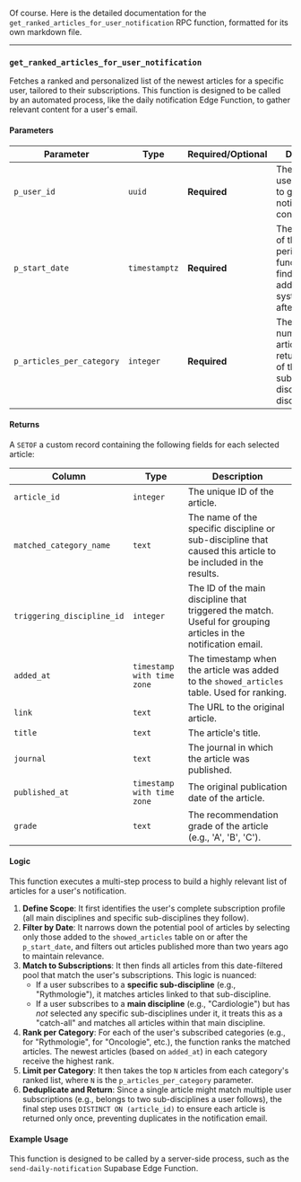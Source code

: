 Of course. Here is the detailed documentation for the `get_ranked_articles_for_user_notification` RPC function, formatted for its own markdown file.

---

### `get_ranked_articles_for_user_notification`

Fetches a ranked and personalized list of the newest articles for a specific user, tailored to their subscriptions. This function is designed to be called by an automated process, like the daily notification Edge Function, to gather relevant content for a user's email.

#### Parameters

| Parameter                 | Type          | Required/Optional | Description                                                                                             |
| ------------------------- | ------------- | ----------------- | ------------------------------------------------------------------------------------------------------- |
| `p_user_id`               | `uuid`        | **Required**      | The ID of the user for whom to generate the notification content.                                         |
| `p_start_date`            | `timestamptz` | **Required**      | The start date of the lookback period. The function will find articles added to the system on or after this date. |
| `p_articles_per_category` | `integer`     | **Required**      | The maximum number of articles to return *for each* of the user's subscribed disciplines/sub-disciplines.   |

#### Returns

A `SETOF` a custom record containing the following fields for each selected article:

| Column                       | Type                      | Description                                                                                                    |
| ---------------------------- | ------------------------- | -------------------------------------------------------------------------------------------------------------- |
| `article_id`                 | `integer`                 | The unique ID of the article.                                                                                  |
| `matched_category_name`      | `text`                    | The name of the specific discipline or sub-discipline that caused this article to be included in the results.    |
| `triggering_discipline_id`   | `integer`                 | The ID of the main discipline that triggered the match. Useful for grouping articles in the notification email. |
| `added_at`                   | `timestamp with time zone`| The timestamp when the article was added to the `showed_articles` table. Used for ranking.                       |
| `link`                       | `text`                    | The URL to the original article.                                                                               |
| `title`                      | `text`                    | The article's title.                                                                                           |
| `journal`                    | `text`                    | The journal in which the article was published.                                                                |
| `published_at`               | `timestamp with time zone`| The original publication date of the article.                                                                  |
| `grade`                      | `text`                    | The recommendation grade of the article (e.g., 'A', 'B', 'C').                                                 |

#### Logic

This function executes a multi-step process to build a highly relevant list of articles for a user's notification.

1.  **Define Scope**: It first identifies the user's complete subscription profile (all main disciplines and specific sub-disciplines they follow).
2.  **Filter by Date**: It narrows down the potential pool of articles by selecting only those added to the `showed_articles` table on or after the `p_start_date`, and filters out articles published more than two years ago to maintain relevance.
3.  **Match to Subscriptions**: It then finds all articles from this date-filtered pool that match the user's subscriptions. This logic is nuanced:
    -   If a user subscribes to a **specific sub-discipline** (e.g., "Rythmologie"), it matches articles linked to that sub-discipline.
    -   If a user subscribes to a **main discipline** (e.g., "Cardiologie") but has *not* selected any specific sub-disciplines under it, it treats this as a "catch-all" and matches all articles within that main discipline.
4.  **Rank per Category**: For each of the user's subscribed categories (e.g., for "Rythmologie", for "Oncologie", etc.), the function ranks the matched articles. The newest articles (based on `added_at`) in each category receive the highest rank.
5.  **Limit per Category**: It then takes the top `N` articles from each category's ranked list, where `N` is the `p_articles_per_category` parameter.
6.  **Deduplicate and Return**: Since a single article might match multiple user subscriptions (e.g., belongs to two sub-disciplines a user follows), the final step uses `DISTINCT ON (article_id)` to ensure each article is returned only once, preventing duplicates in the notification email.

#### Example Usage

This function is designed to be called by a server-side process, such as the `send-daily-notification` Supabase Edge Function.